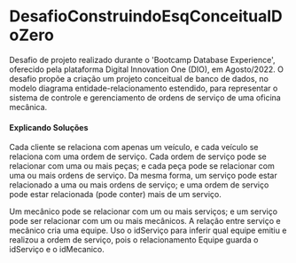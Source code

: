 # DesafioConstruindoEsqConceitualDoZero
 Desafio de projeto realizado durante o 'Bootcamp Database Experience', oferecido pela plataforma Digital Innovation One (DIO), em Agosto/2022. O desafio propõe a criação um projeto conceitual de banco de dados, no modelo diagrama entidade-relacionamento estendido, para representar o sistema de controle e gerenciamento de ordens de serviço de uma oficina mecânica.

#### Explicando Soluções
Cada cliente se relaciona com apenas um veículo, e cada veículo se relaciona com uma ordem de serviço. Cada ordem de serviço pode se relacionar com uma ou mais peças; e cada peça pode se relacionar com uma ou mais ordens de serviço. Da mesma forma, um serviço pode estar relacionado a uma ou mais ordens de serviço; e uma ordem de serviço pode estar relacionada (pode conter) mais de um serviço.

Um mecânico pode se relacionar com um ou mais serviços; e um serviço pode ser relacionar com um ou mais mecânicos. A relação entre serviço e mecânico cria uma equipe. Uso o idServiço para inferir qual equipe emitiu e realizou a ordem de serviço, pois o relacionamento Equipe guarda o idServiço e o idMecanico.